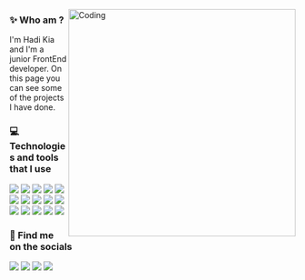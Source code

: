 <a href="#"><img align="right" alt="Coding" width="400" src="https://i.pinimg.com/originals/f9/13/57/f9135788c6aeeec438abb986f283936c.gif"></a>

### ✨ Who am ?

I'm Hadi Kia and I'm a junior FrontEnd developer. On this page you can see some of the projects I have done.

### 💻 Technologies and tools that I use

 <img src="https://skills.thijs.gg/icons?i=html&theme=dark" />
 <img src="https://skills.thijs.gg/icons?i=css&theme=dark" />
 <img src="https://skills.thijs.gg/icons?i=js&theme=dark" />
 <img src="https://skills.thijs.gg/icons?i=git&theme=dark" />
 <img src="https://skills.thijs.gg/icons?i=react&theme=dark" />
 <img src="https://skills.thijs.gg/icons?i=tailwind&theme=dark" />
 <img src="https://skills.thijs.gg/icons?i=graphql&theme=dark" />
 <img src="https://skills.thijs.gg/icons?i=apollo&theme=dark" />
 <img src="https://skills.thijs.gg/icons?i=materialui&theme=dark" />
 <img src="https://skills.thijs.gg/icons?i=styledcomponents&theme=dark" />
 <img src="https://skills.thijs.gg/icons?i=figma&theme=dark" />
 <img src="https://skills.thijs.gg/icons?i=linux&theme=dark" />
 <img src="https://skills.thijs.gg/icons?i=svg&theme=dark" />
 <img src="https://skills.thijs.gg/icons?i=vscode&theme=dark" />
 <img src="https://skills.thijs.gg/icons?i=netlify&theme=dark" />
 
### 🔗 Find me on the socials
              
<p align="left">
    <a href="https://www.instagram.com/ihadikia" target="_blank" rel="noreferrer"><img src="https://skills.thijs.gg/icons?i=instagram&theme=dark" /></a>
    <a href="https://www.github.com/HadiKia" target="_blank" rel="noreferrer"><img src="https://skills.thijs.gg/icons?i=github&theme=dark" /></a>
    <a href="https://www.linkedin.com/in/" target="_blank" rel="noreferrer"><img src="https://skills.thijs.gg/icons?i=linkedin&theme=dark" /></a>
    <a href="https://www.twitter.com/" target="_blank" rel="noreferrer"><img src="https://skills.thijs.gg/icons?i=twitter&theme=dark" /></a>   
</p>
